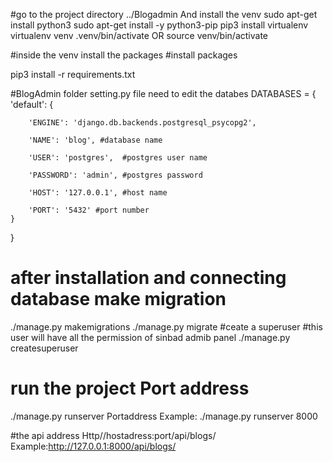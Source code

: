 #go to the project directory ../Blogadmin And install the venv
sudo apt-get install python3
sudo apt-get install -y python3-pip
pip3 install virtualenv
virtualenv venv
.venv/bin/activate OR source venv/bin/activate

#inside the venv install the packages
#install packages

pip3 install -r requirements.txt

#BlogAdmin folder setting.py file need to edit the databes
DATABASES = {
    'default': {
       
        'ENGINE': 'django.db.backends.postgresql_psycopg2',
        
        'NAME': 'blog', #database name

        'USER': 'postgres',  #postgres user name

        'PASSWORD': 'admin', #postgres password

        'HOST': '127.0.0.1', #host name

        'PORT': '5432' #port number
    }
}


# after installation and connecting database make migration
./manage.py makemigrations
./manage.py migrate
#ceate a superuser
#this user will have all the permission of sinbad admib panel
./manage.py createsuperuser

# run the project Port address
./manage.py runserver Portaddress
Example: ./manage.py runserver 8000





#the api address Http//hostadress:port/api/blogs/
Example:http://127.0.0.1:8000/api/blogs/